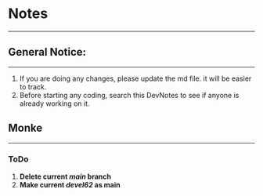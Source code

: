 # Notes
---

## General Notice:
---
1. If you are doing any changes, please update the md file. it will be easier to track.
1. Before starting any coding, search this DevNotes to see if anyone is already working on it.

## Monke
---
### ToDo
1. **Delete current *main* branch**
1. **Make current *devel62* as main**


